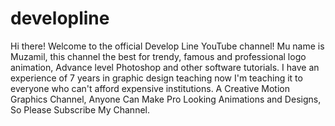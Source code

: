 # developline
Hi there!      Welcome to the official Develop Line YouTube channel! Mu name is Muzamil, this channel the best for trendy, famous and professional logo animation, Advance level Photoshop and other software tutorials. I have an experience of 7 years in graphic design teaching now I'm teaching it to everyone who can't afford expensive institutions.      A Creative Motion Graphics Channel, Anyone Can Make Pro Looking Animations and Designs, So Please Subscribe My Channel.
